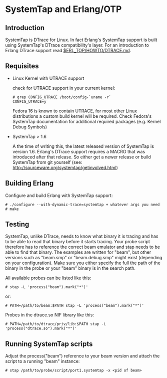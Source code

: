 <!--
%%
%% %CopyrightBegin%
%%
%% SPDX-License-Identifier: Apache-2.0
%%
%%
%% Licensed under the Apache License, Version 2.0 (the "License");
%% you may not use this file except in compliance with the License.
%% You may obtain a copy of the License at
%%
%%     http://www.apache.org/licenses/LICENSE-2.0
%%
%% Unless required by applicable law or agreed to in writing, software
%% distributed under the License is distributed on an "AS IS" BASIS,
%% WITHOUT WARRANTIES OR CONDITIONS OF ANY KIND, either express or implied.
%% See the License for the specific language governing permissions and
%% limitations under the License.
%%
%% %CopyrightEnd%
-->

SystemTap and Erlang/OTP
========================

Introduction
------------

SystemTap is DTrace for Linux. In fact Erlang's SystemTap support
is built using SystemTap's DTrace compatibility's layer. For an
introduction to Erlang DTrace support read [$ERL_TOP/HOWTO/DTRACE.md][].

Requisites
----------

*   Linux Kernel with UTRACE support
    
    check for UTRACE support in your current kernel:

        # grep CONFIG_UTRACE /boot/config-`uname -r`
        CONFIG_UTRACE=y

    Fedora 16 is known to contain UTRACE, for most other Linux distributions
    a custom build kernel will be required.
    Check Fedora's SystemTap documentation for additional required packages
    (e.g. Kernel Debug Symbols)

*   SystemTap > 1.6
  
    A the time of writing this, the latest released version of SystemTap is
    version 1.6. Erlang's DTrace support requires a MACRO that was introduced
    after that release. So either get a newer release or build SystemTap from
    git yourself (see: http://sourceware.org/systemtap/getinvolved.html)

Building Erlang
---------------

Configure and build Erlang with SystemTap support:

    # ./configure --with-dynamic-trace=systemtap + whatever args you need
    # make

Testing
-------

SystemTap, unlike DTrace, needs to know what binary it is tracing and has to
be able to read that binary before it starts tracing. Your probe script
therefore has to reference the correct beam emulator and stap needs to be able
to find that binary.
The examples are written for "beam", but other versions such as "beam.smp" or
"beam.debug.smp" might exist (depending on your configuration). Make sure you
either specify the full the path of the binary in the probe or your "beam"
binary is in the search path.

All available probes can be listed like this:

    # stap -L 'process("beam").mark("*")'

or:

    # PATH=/path/to/beam:$PATH stap -L 'process("beam").mark("*")'


Probes in the dtrace.so NIF library like this:

    # PATH=/path/to/dtrace/priv/lib:$PATH stap -L 'process("dtrace.so").mark("*")'

Running SystemTap scripts
-------------------------

Adjust the process("beam") reference to your beam version and attach the script
to a running "beam" instance:

    # stap /path/to/probe/script/port1.systemtap -x <pid of beam>


   [$ERL_TOP/HOWTO/DTRACE.md]: DTRACE.md
